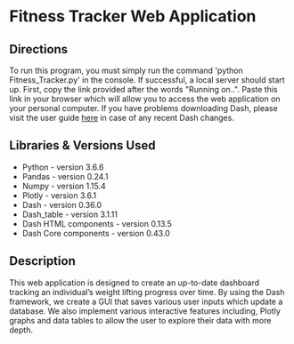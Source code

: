 # Fitness Tracker Web Application

## Directions
To run this program, you must simply run the command 'python Fitness_Tracker.py' in the console. If successful, a local server
should start up. First, copy the link provided after the words "Running on..". Paste this link in your browser which will allow you to access the web application on your personal computer.
If you have problems downloading Dash, please visit the user guide [here](https://dash.plot.ly/installation) in case of any recent Dash changes.

## Libraries & Versions Used
* Python - version 3.6.6
* Pandas - version 0.24.1
* Numpy - version 1.15.4
* Plotly - version 3.6.1
* Dash - version 0.36.0
* Dash_table - version 3.1.11
* Dash HTML components - version 0.13.5
* Dash Core components - version 0.43.0 

## Description
This web application is designed to create an up-to-date dashboard tracking an individual’s weight lifting progress over time. By using the Dash framework, we create a GUI that saves various user inputs which update a database. We also implement various interactive features including, Plotly graphs and data tables to allow the user to explore their data with more depth.
